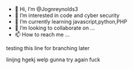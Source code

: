 - 👋 Hi, I’m @Jognreynolds3
- 👀 I’m interested in code and cyber security
- 🌱 I’m currently learning javascript,python,PHP
- 💞️ I’m looking to collaborate on ...
- 📫 How to reach me ...

<!---
Jognreynolds3/Jognreynolds3 is a ✨ special ✨ repository because its `README.md` (this file) appears on your GitHub profile.
You can click the Preview link to take a look at your changes.
--->
testing this line for branching later

linijng hgekj
welp gunna try again
fuck 

